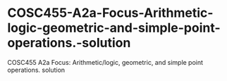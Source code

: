 # COSC455-A2a-Focus-Arithmetic-logic-geometric-and-simple-point-operations.-solution
COSC455 A2a Focus: Arithmetic/logic, geometric, and simple point operations. solution
